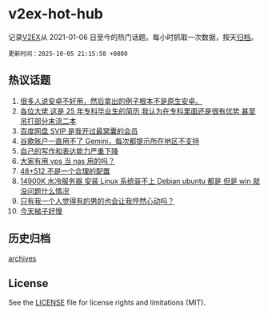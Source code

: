 # v2ex-hot-hub

 记录[V2EX](https://www.v2ex.com/)从 2021-01-06 日至今的热门话题。每小时抓取一次数据，按天[归档](archives)。

`更新时间：2025-10-05 21:15:58 +0800`

## 热议话题

1. [很多人说安卓不好用，然后拿出的例子根本不是原生安卓。](https://www.v2ex.com/t/1163369)
1. [各位大佬 这是 25 年专科毕业生的简历 我认为在专科里面还是很有优势 甚至吊打部分末流二本](https://www.v2ex.com/t/1163410)
1. [百度网盘 SVIP 是我开过最窝囊的会员](https://www.v2ex.com/t/1163401)
1. [谷歌账户一直用不了 Gemini，每次都提示所在地区不支持](https://www.v2ex.com/t/1163408)
1. [自己的写作和表达能力严重下降](https://www.v2ex.com/t/1163394)
1. [大家有用 vps 当 nas 用的吗？](https://www.v2ex.com/t/1163377)
1. [48+512 不是一个合理的配置](https://www.v2ex.com/t/1163378)
1. [14900K 水冷服务器 安装 Linux 系统装不上 Debian ubuntu 都是 但是 win 就没问题什么情况](https://www.v2ex.com/t/1163395)
1. [只有我一个人觉得有的男的也会让我怦然心动吗？](https://www.v2ex.com/t/1163443)
1. [今天梯子好慢](https://www.v2ex.com/t/1163422)

## 历史归档

[archives](archives)

## License

See the [LICENSE](LICENSE) file for license rights and limitations (MIT).
